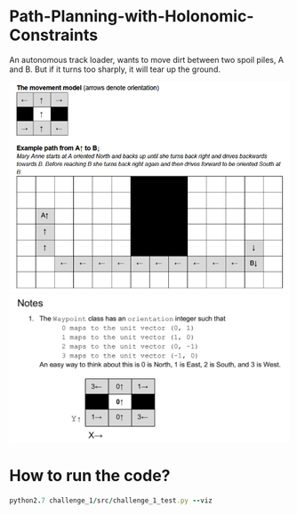 # Path-Planning-with-Holonomic-Constraints
An autonomous track loader, wants to move dirt between two spoil piles, A and B. But if it turns too sharply, it will tear up the ground.

![Task](/Task.jpg)
![Notes](/Notes.jpg)

# How to run the code?

```ruby
python2.7 challenge_1/src/challenge_1_test.py --viz
```
